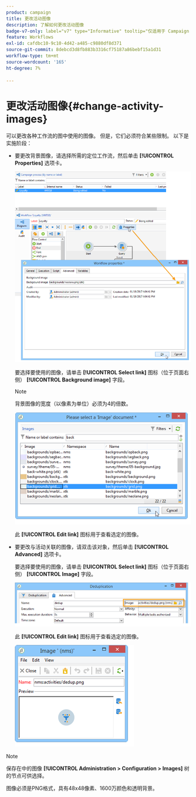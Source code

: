 ```yaml
---
product: campaign
title: 更改活动图像
description: 了解如何更改活动图像
badge-v7-only: label="v7" type="Informative" tooltip="仅适用于 Campaign Classic v7"
feature: Workflows
exl-id: cafdbc10-9c10-4d42-a485-c9880df8d371
source-git-commit: 8debcd3d8fb883b3316cf75187a86bebf15a1d31
workflow-type: tm+mt
source-wordcount: '165'
ht-degree: 7%

---
```


# 更改活动图像{#change-activity-images}



可以更改各种工作流的图中使用的图像。 但是，它们必须符合某些限制。 以下是实施阶段：

* 要更改背景图像，请选择所需的定位工作流，然后单击 **[!UICONTROL Properties]** 选项卡。

  ![](assets/s_user_segmentation_properties_tab.png)

  要选择要使用的图像，请单击 **[!UICONTROL Select link]** 图标（位于页面右侧） **[!UICONTROL Background image]** 字段。

  >[!NOTE]
  >
  >背景图像的宽度（以像素为单位）必须为4的倍数。

  ![](assets/s_user_segmentation_background_select.png)

  此 **[!UICONTROL Edit link]** 图标用于查看选定的图像。

* 要更改与活动关联的图像，请双击该对象，然后单击 **[!UICONTROL Advanced]** 选项卡。

  要选择要使用的图像，请单击 **[!UICONTROL Select link]** 图标（位于页面右侧） **[!UICONTROL Image]** 字段。

  ![](assets/s_user_segmentation_activity_image.png)

  此 **[!UICONTROL Edit link]** 图标用于查看选定的图像。

  ![](assets/s_user_segmentation_activity_image_select.png)

>[!NOTE]
>
>保存在中的图像 **[!UICONTROL Administration > Configuration > Images]** 树的节点可供选择。
>  
>图像必须是PNG格式，具有48x48像素、1600万颜色和透明背景。
